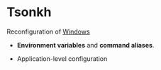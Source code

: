 # Tsonkh
Reconfiguration of [Windows](https://en.wikipedia.org/wiki/Microsoft_Windows)

* **Environment variables** and **command aliases**.

* Application-level configuration
